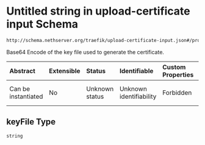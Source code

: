 # Untitled string in upload-certificate input Schema

```txt
http://schema.nethserver.org/traefik/upload-certificate-input.json#/properties/keyFile
```

Base64 Encode of the key file used to generate the certificate.

| Abstract            | Extensible | Status         | Identifiable            | Custom Properties | Additional Properties | Access Restrictions | Defined In                                                                                      |
| :------------------ | :--------- | :------------- | :---------------------- | :---------------- | :-------------------- | :------------------ | :---------------------------------------------------------------------------------------------- |
| Can be instantiated | No         | Unknown status | Unknown identifiability | Forbidden         | Allowed               | none                | [upload-certificate-input.json\*](traefik/upload-certificate-input.json "open original schema") |

## keyFile Type

`string`
